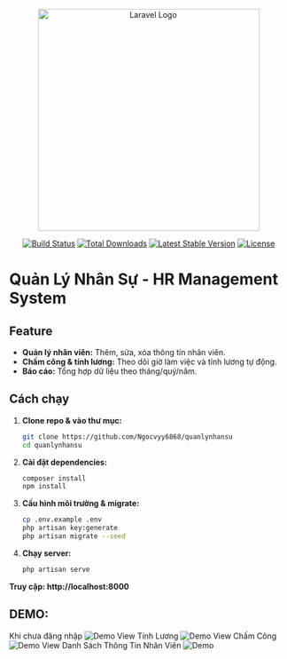 <p align="center"><a href="https://laravel.com" target="_blank"><img src="https://raw.githubusercontent.com/laravel/art/master/logo-lockup/5%20SVG/2%20CMYK/1%20Full%20Color/laravel-logolockup-cmyk-red.svg" width="400" alt="Laravel Logo"></a></p>

<p align="center">
<a href="https://github.com/laravel/framework/actions"><img src="https://github.com/laravel/framework/workflows/tests/badge.svg" alt="Build Status"></a>
<a href="https://packagist.org/packages/laravel/framework"><img src="https://img.shields.io/packagist/dt/laravel/framework" alt="Total Downloads"></a>
<a href="https://packagist.org/packages/laravel/framework"><img src="https://img.shields.io/packagist/v/laravel/framework" alt="Latest Stable Version"></a>
<a href="https://packagist.org/packages/laravel/framework"><img src="https://img.shields.io/packagist/l/laravel/framework" alt="License"></a>
</p>

# Quản Lý Nhân Sự - HR Management System

## Feature
- **Quản lý nhân viên:** Thêm, sửa, xóa thông tin nhân viên.
- **Chấm công & tính lương:** Theo dõi giờ làm việc và tính lương tự động.
- **Báo cáo:** Tổng hợp dữ liệu theo tháng/quý/năm.

## Cách chạy
1. **Clone repo & vào thư mục:**
   ```bash
   git clone https://github.com/Ngocvyy6868/quanlynhansu
   cd quanlynhansu
2. **Cài đặt dependencies:**
    ```bash
    composer install
    npm install
3. **Cấu hình môi trường & migrate:**
    ```bash
    cp .env.example .env
    php artisan key:generate
    php artisan migrate --seed
4. **Chạy server:**
    ```bash
    php artisan serve
**Truy cập: http://localhost:8000**
## DEMO:
Khi chưa đăng nhập
![Demo](DEMO/Dashboard.png)
View Tính Lương
![Demo](DEMO/BangLuong.png)
View Chấm Công
![Demo](DEMO/ChamCong.png)
View Danh Sách Thông Tin Nhân Viên
![Demo](DEMO/DanhSachNhanVien.png)

